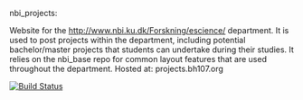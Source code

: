 nbi_projects:

Website for the http://www.nbi.ku.dk/Forskning/escience/ department.
It is used to post projects within the department, including potential bachelor/master projects that students can undertake during their studies. It relies on the nbi_base repo for common layout features that are used throughout the department.
Hosted at: projects.bh107.org

[![Build Status](https://travis-ci.org/rasmunk/nbi_projects.svg?branch=master)](https://travis-ci.org/rasmunk/nbi_projects)
